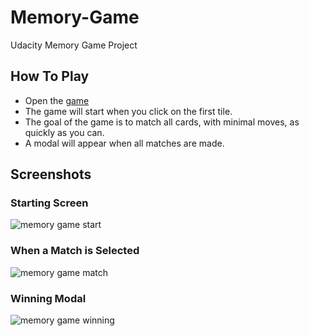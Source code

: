 # Memory-Game
Udacity Memory Game Project
## How To Play
- Open the [game](https://codepen.io/tank-wsp/pen/jKqyvY)
- The game will start when you click on the first tile.
- The goal of the game is to match all cards, with minimal moves, as quickly as you can.
- A modal will appear when all matches are made.

## Screenshots

### Starting Screen
![memory game start](https://user-images.githubusercontent.com/28584443/41500286-a7e9c4ec-715c-11e8-8dd8-a93eeab9ca7f.JPG)

### When a Match is Selected
![memory game match](https://user-images.githubusercontent.com/28584443/41500282-95cdb4d0-715c-11e8-8c4f-a76ebbd983b8.JPG)

### Winning Modal
![memory game winning](https://user-images.githubusercontent.com/28584443/41500294-b4c768d6-715c-11e8-973f-70af5a834def.JPG)



